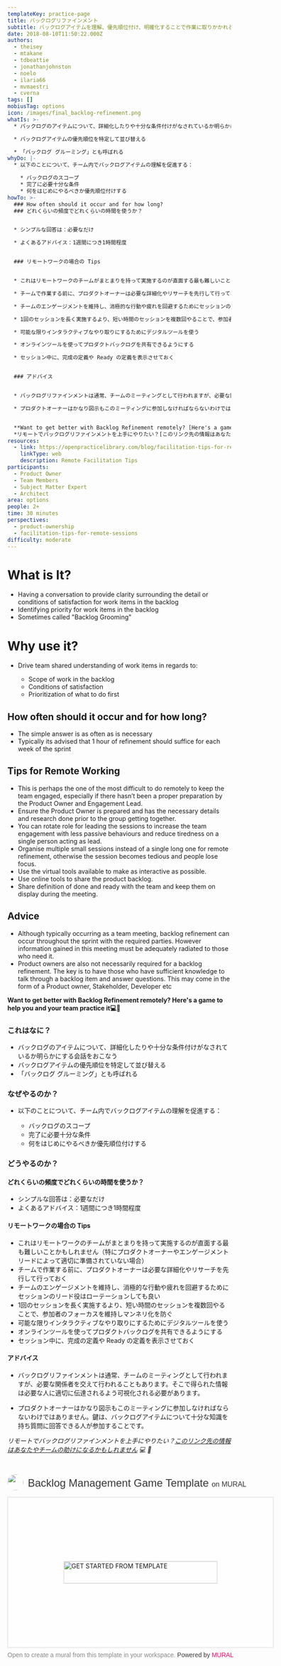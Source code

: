 ```yaml
---
templateKey: practice-page
title: バックログリファインメント
subtitle: バックログアイテムを理解、優先順位付け、明確化することで作業に取りかかれる状態（ready）にする
date: 2018-08-10T11:50:22.000Z
authors:
  - theisey
  - mtakane
  - tdbeattie
  - jonathanjohnston
  - noelo
  - ilaria66
  - mvmaestri
  - cverna
tags: []
mobiusTag: options
icon: /images/final_backlog-refinement.png
whatIs: >-
  * バックログのアイテムについて、詳細化したりや十分な条件付けがなされているか明らかにする会話をおこなう

  * バックログアイテムの優先順位を特定して並び替える

  * 「バックログ グルーミング」とも呼ばれる
whyDo: |-
  * 以下のことについて、チーム内でバックログアイテムの理解を促進する：

    * バックログのスコープ
    * 完了に必要十分な条件
    * 何をはじめにやるべきか優先順位付けする
howTo: >-
  ### How often should it occur and for how long?
  ### どれくらいの頻度でどれくらいの時間を使うか？


  * シンプルな回答は：必要なだけ

  * よくあるアドバイス：1週間につき1時間程度


  ### リモートワークの場合の Tips


  * これはリモートワークのチームがまとまりを持って実施するのが直面する最も難しいことかもしれません（特にプロダクトオーナーやエンゲージメントリードによって適切に準備されていない場合）

  * チームで作業する前に、プロダクトオーナーは必要な詳細化やリサーチを先行して行っておく

  * チームのエンゲージメントを維持し、消極的な行動や疲れを回避するためにセッションのリード役はローテーションしても良い

  * 1回のセッションを長く実施するより、短い時間のセッションを複数回やることで、参加者のフォーカスを維持しマンネリ化を防ぐ

  * 可能な限りインタラクティブなやり取りにするためにデジタルツールを使う

  * オンラインツールを使ってプロダクトバックログを共有できるようにする

  * セッション中に、完成の定義や Ready の定義を表示させておく


  ### アドバイス


  * バックログリファインメントは通常、チームのミーティングとして行われますが、必要な関係者を交えて行われることもあります。そこで得られた情報は必要な人に適切に伝達されるよう可視化される必要があります。

  * プロダクトオーナーはかなり図示もこのミーティングに参加しなければならないわけではありません。鍵は、バックログアイテムについて十分な知識を持ち質問に回答できる人が参加することです。


  **Want to get better with Backlog Refinement remotely? [Here's a game to help you and your team practice it](https://www.tastycupcakes.org/2015/05/weekend-escape/) 💻 🙏**
  *リモートでバックログリファインメントを上手にやりたい？[このリンク先の情報はあなたやチームの助けになるかもしれません](https://www.tastycupcakes.org/2015/05/weekend-escape/) 💻 🙏*
resources:
  - link: https://openpracticelibrary.com/blog/facilitation-tips-for-remote-sessions/
    linkType: web
    description: Remote Facilitation Tips
participants:
  - Product Owner
  - Team Members
  - Subject Matter Expert
  - Architect
area: options
people: 2+
time: 30 minutes
perspectives:
  - product-ownership
  - facilitation-tips-for-remote-sessions
difficulty: moderate
---
```

# What is It?

* Having a conversation to provide clarity surrounding the detail or conditions of satisfaction for work items in the backlog
* Identifying priority for work items in the backlog
* Sometimes called "Backlog Grooming"

# Why use it?

* Drive team shared understanding of work items in regards to:

  * Scope of work in the backlog
  * Conditions of satisfaction
  * Prioritization of what to do first

## How often should it occur and for how long?

* The simple answer is as often as is necessary
* Typically its advised that 1 hour of refinement should suffice for each week of the sprint

## Tips for Remote Working

* This is perhaps the one of the most difficult to do remotely to keep the team engaged, especially if there hasn’t been a proper preparation by the Product Owner and Engagement Lead.
* Ensure the Product Owner is prepared and has the necessary details and research done prior to the group getting together.
* You can rotate role for leading the sessions to increase the team engagement with less passive behaviours and reduce tiredness on a single person acting as lead.
* Organise multiple small sessions instead of a single long one for remote refinement, otherwise the session becomes tedious and people lose focus.
* Use the virtual tools available to make as interactive as possible.
* Use online tools to share the product backlog.
* Share definition of done and ready with the team and keep them on display during the meeting.

## Advice

* Although typically occurring as a team meeting, backlog refinement can occur throughout the sprint with the required parties. However information gained in this meeting must be adequately radiated to those who need it.
* Product owners are also not necessarily required for a backlog refinement. The key is to have those who have sufficient knowledge to talk through a backlog item and answer questions. This may come in the form of a Product owner, Stakeholder, Developer etc

**Want to get better with Backlog Refinement remotely? Here's a game to help you and your team practice it💻🙏**

### これはなに？

  * バックログのアイテムについて、詳細化したりや十分な条件付けがなされているか明らかにする会話をおこなう
  * バックログアイテムの優先順位を特定して並び替える
  * 「バックログ グルーミング」とも呼ばれる

### なぜやるのか？

  * 以下のことについて、チーム内でバックログアイテムの理解を促進する：

    * バックログのスコープ
    * 完了に必要十分な条件
    * 何をはじめにやるべきか優先順位付けする

### どうやるのか？
  
#### どれくらいの頻度でどれくらいの時間を使うか？


  * シンプルな回答は：必要なだけ
  * よくあるアドバイス：1週間につき1時間程度


#### リモートワークの場合の Tips

  * これはリモートワークのチームがまとまりを持って実施するのが直面する最も難しいことかもしれません（特にプロダクトオーナーやエンゲージメントリードによって適切に準備されていない場合）
  * チームで作業する前に、プロダクトオーナーは必要な詳細化やリサーチを先行して行っておく
  * チームのエンゲージメントを維持し、消極的な行動や疲れを回避するためにセッションのリード役はローテーションしても良い
  * 1回のセッションを長く実施するより、短い時間のセッションを複数回やることで、参加者のフォーカスを維持しマンネリ化を防ぐ
  * 可能な限りインタラクティブなやり取りにするためにデジタルツールを使う
  * オンラインツールを使ってプロダクトバックログを共有できるようにする
  * セッション中に、完成の定義や Ready の定義を表示させておく

#### アドバイス

  * バックログリファインメントは通常、チームのミーティングとして行われますが、必要な関係者を交えて行われることもあります。そこで得られた情報は必要な人に適切に伝達されるよう可視化される必要があります。

  * プロダクトオーナーはかなり図示もこのミーティングに参加しなければならないわけではありません。鍵は、バックログアイテムについて十分な知識を持ち質問に回答できる人が参加することです。

  *リモートでバックログリファインメントを上手にやりたい？[このリンク先の情報はあなたやチームの助けになるかもしれません](https://www.tastycupcakes.org/2015/05/weekend-escape/) 💻 🙏*

<div style="width: 600px;"> <h1 style="position: relative;vertical-align: middle;display: inline-block; font-size: 24px; line-height:28px; color: #393939;margin-bottom: 14px; font-weight: 300;font-family: Proxima Nova, sans-serif;"> <img src="https://app.mural.co/static/images/samples-avatar.png" style="position: absolute; border-radius: 50%;width: 36px;height: 36px;margin-right: 14px; display: inline-block; margin-top: -6px;margin-right: 10px; vertical-align: middle;"> <span style="padding-left: 46px; display: inline-block;"> Backlog Management Game Template <span style="font-size: 16px; color: #393939; font-weight: 300;"> on MURAL </span> </span> </h1> <div style="position: relative;padding-bottom: 56.25%;height: 0; overflow: hidden; max-width: 800px; min-width: 320px; border-width: 1px; border-style: solid; border-color: #d8d8d8;"> <div style="position: absolute;top: 0;left: 0;z-index: 10; width: 100%; height: 100%;background: url(https://murally.blob.core.windows.net/thumbnails/communityplatformengineering9434/templates/150bb002-566f-438c-b7a8-f1792626af8b.png?v=08bc2c49-2678-425e-8ae3-22323578b184) no-repeat center center; background-size: cover;"> <div style="position: absolute;top: 0;left: 0;z-index: 20;width: 100%; height: 100%;background-color: white;-webkit-filter: opacity(.4);"> </div> <a href="https://app.mural.co/template/150bb002-566f-438c-b7a8-f1792626af8b/636b98fe-c20d-485d-a09a-d2dedcf5c935" target="_blank" style="transform: translate(-50%, -50%);top: 50%;left: 50%; position: absolute; z-index: 30; border: none; background: transparent;"> <img src="https://app.mural.co/static/images/button-template-large.png" alt="GET STARTED FROM TEMPLATE" width="347" height="50" style="width: 347px !important; height: 50px !important"> </a> </div> </div> <p style="margin-top: 7px;margin-bottom: 60px;line-height: 18px; font-size: 14px;font-family: Proxima Nova, sans-serif;font-weight: 400; color: #888888;"> Open to create a mural from this template in your workspace. <span style="color: #393939;"> Powered by </span> <a href="https://mural.co/" target="_blank" style="text-decoration: none;"> <span style="color: #ff0065;">MURAL</span> </a> </p></div>
